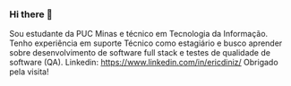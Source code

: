 ### Hi there 👋
Sou estudante da PUC Minas e técnico em Tecnologia da Informação. Tenho experiência em suporte Técnico como estagiário e busco aprender sobre desenvolvimento de software full stack e testes de qualidade de software (QA).
Linkedin: https://www.linkedin.com/in/ericdiniz/
Obrigado pela visita!


